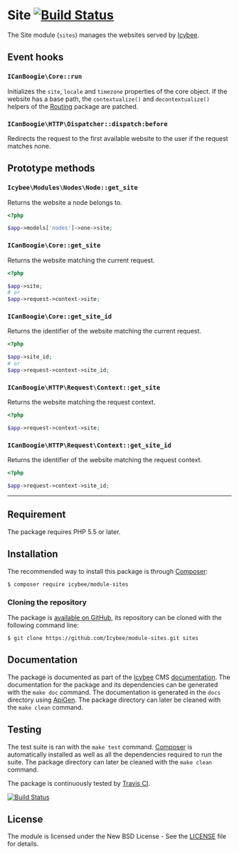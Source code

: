 # Site [![Build Status](https://travis-ci.org/Icybee/module-sites.svg?branch=2.0)](https://travis-ci.org/Icybee/module-sites)

The Site module (`sites`) manages the websites served by [Icybee][].





## Event hooks





### `ICanBoogie\Core::run`

Initializes the `site`, `locale` and `timezone` properties of the core object. If the website has
a base path, the `contextualize()` and `decontextualize()` helpers of the [Routing](https://github.com/ICanBoogie/Routing)
package are patched.





### `ICanBoogie\HTTP\Dispatcher::dispatch:before`

Redirects the request to the first available website to the user if the request matches none.





## Prototype methods





### `Icybee\Modules\Nodes\Node::get_site`

Returns the website a node belongs to.

```php
<?php

$app->models['nodes']->one->site;
```





### `ICanBoogie\Core::get_site`

Returns the website matching the current request.

```php
<?php

$app->site;
# or
$app->request->context->site;
```





### `ICanBoogie\Core::get_site_id`

Returns the identifier of the website matching the current request.

```php
<?php

$app->site_id;
# or
$app->request->context->site_id;
```





### `ICanBoogie\HTTP\Request\Context::get_site`

Returns the website matching the request context.

```php
<?php

$app->request->context->site;
```





### `ICanBoogie\HTTP\Request\Context::get_site_id`

Returns the identifier of the website matching the request context.

```php
<?php

$app->request->context->site_id;
```





----------





## Requirement

The package requires PHP 5.5 or later.





## Installation

The recommended way to install this package is through [Composer](http://getcomposer.org/):

```
$ composer require icybee/module-sites
```





### Cloning the repository

The package is [available on GitHub](https://github.com/Icybee/module-sites), its repository can be
cloned with the following command line:

	$ git clone https://github.com/Icybee/module-sites.git sites





## Documentation

The package is documented as part of the [Icybee](http://icybee.org/) CMS
[documentation](http://icybee.org/docs/). The documentation for the package and its
dependencies can be generated with the `make doc` command. The documentation is generated in
the `docs` directory using [ApiGen](http://apigen.org/). The package directory can later be
cleaned with the `make clean` command.





## Testing

The test suite is ran with the `make test` command. [Composer](http://getcomposer.org/) is
automatically installed as well as all the dependencies required to run the suite. The package
directory can later be cleaned with the `make clean` command.

The package is continuously tested by [Travis CI](http://about.travis-ci.org/).

[![Build Status](https://travis-ci.org/Icybee/module-sites.svg?branch=2.0)](https://travis-ci.org/Icybee/module-sites)





## License

The module is licensed under the New BSD License - See the [LICENSE](LICENSE) file for details.

[Icybee]: http://icybee.org/
